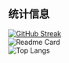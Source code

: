 ## 统计信息
[![GitHub Streak](https://streak-stats.demolab.com/?user=paditianxiu)](https://git.io/streak-stats)  
![Readme Card](https://github-readme-stats-one-bice.vercel.app/api?username=paditianxiu&count_private=true&show_icons=true&role=OWNER,ORGANIZATION_MEMBER,COLLABORATOR)  
![Top Langs](https://github-readme-stats.vercel.app/api/top-langs/?username=paditianxiu&layout=compact)  
